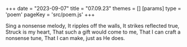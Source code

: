 +++
date = "2023-09-07"
title = "07.09.23"
themes = []
[params]
  type = 'poem'
  pageKey = 'src/poem.js'
+++

Sing a nonsense melody,
It ripples off the walls,
It strikes reflected true, 
Struck is my heart,
That such a gift would come to me,
That I can craft a nonsense tune,
That I can make, just as He does.
